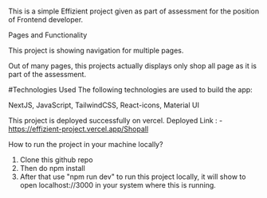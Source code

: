 #

This is a simple Effizient project given as part of assessment for the position of Frontend developer.

Pages and Functionality

This project is showing navigation for multiple pages.

Out of many pages, this projects actually displays only shop all page as it is part of the assessment.

#Technologies Used The following technologies are used to build the app:

NextJS, JavaScript, TailwindCSS, React-icons, Material UI

This project is deployed successfully on vercel.
Deployed Link : - https://effizient-project.vercel.app/Shopall

How to run the project in your machine locally?

1. Clone this github repo
2. Then do npm install
3. After that use "npm run dev" to run this project locally, it will show to open localhost://3000 in your system where this is running.
